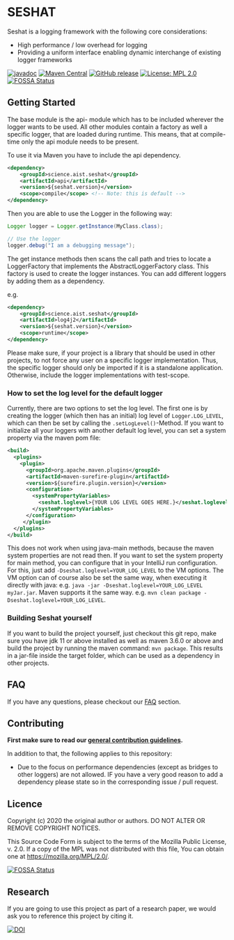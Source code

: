 # SESHAT

Seshat is a logging framework with the following core considerations:

- High performance / low overhead for logging
- Providing a uniform interface enabling dynamic interchange of existing logger frameworks

[![javadoc](https://javadoc.io/badge2/science.aist.seshat/seshat/javadoc.svg)](https://javadoc.io/doc/science.aist.seshat/seshat) [![Maven Central](https://img.shields.io/maven-central/v/science.aist.seshat/seshat.svg?label=Maven%20Central)](https://search.maven.org/search?q=g:%22science.aist.seshat%22%20AND%20a:%22seshat%22) [![GitHub release](https://img.shields.io/github/v/release/fhooeaist/seshat.svg)](https://github.com/fhooeaist/seshat/releases) [![License: MPL 2.0](https://img.shields.io/badge/License-MPL%202.0-brightgreen.svg)](https://opensource.org/licenses/MPL-2.0) [![FOSSA Status](https://app.fossa.com/api/projects/git%2Bgithub.com%2FFHOOEAIST%2Fseshat.svg?type=shield)](https://app.fossa.com/projects/git%2Bgithub.com%2FFHOOEAIST%2Fseshat?ref=badge_shield)

## Getting Started

The base module is the api- module which has to be included wherever the logger wants to be used. All other modules 
contain a factory as well a specific logger, that are loaded during runtime. This means, that at compile-time only the 
api module needs to be present.

To use it via Maven you have to include the api dependency.

```xml
<dependency>
    <groupId>science.aist.seshat</groupId>
    <artifactId>api</artifactId>
    <version>${seshat.version}</version>
    <scope>compile</scope> <!-- Note: this is default -->
</dependency>
```

Then you are able to use the Logger in the following way:

```java
Logger logger = Logger.getInstance(MyClass.class);

// Use the logger
logger.debug("I am a debugging message");
```

The get instance methods then scans the call path and tries to locate a LoggerFactory that implements the AbstractLoggerFactory
class. This factory is used to create the logger instances. You can add different loggers by adding them as a 
dependency.

e.g.
```xml
<dependency>
    <groupId>science.aist.seshat</groupId>
    <artifactId>log4j2</artifactId>
    <version>${seshat.version}</version>
    <scope>runtime</scope>
</dependency>
``` 

Please make sure, if your project is a library that should be used in other projects, to not force any user on a specific
logger implementation. Thus, the specific logger should only be imported if it is a standalone application. Otherwise,
include the logger implementations with test-scope. 

### How to set the log level for the default logger
Currently, there are two options to set the log level. The first one is by creating the logger (which then has an initial)
log level of `Logger.LOG_LEVEL`, which can then be set by calling the `.setLogLevel()`-Method.
If you want to initialize all your loggers with another default log level, you can set a system property via the maven pom file:
```xml
<build>
  <plugins>
    <plugin>
      <groupId>org.apache.maven.plugins</groupId>
      <artifactId>maven-surefire-plugin</artifactId>
      <version>${surefire.plugin.version}</version>
      <configuration>
        <systemPropertyVariables>
          <seshat.loglevel>{YOUR LOG LEVEL GOES HERE.}</seshat.loglevel>
        </systemPropertyVariables>
      </configuration>
     </plugin>
  </plugins>
</build>
```

This does not work when using java-main methods, because the maven system properties are not read then. If you want to set 
the system property for main method, you can configure that in your IntelliJ run configuration. For this, just 
add `-Dseshat.loglevel=YOUR_LOG_LEVEL` to the VM options. The VM option can of course also be set the same way, when 
executing it directly with java: e.g. `java -jar -Dseshat.loglevel=YOUR_LOG_LEVEL myJar.jar`. Maven supports it the same
way. e.g. `mvn clean package -Dseshat.loglevel=YOUR_LOG_LEVEL`.

### Building Seshat yourself

If you want to build the project yourself, just checkout this git repo, make sure you have jdk 11 or above installed as
well as maven 3.6.0 or above and build the project by running the maven command: `mvn package`. This results in a 
jar-file inside the target folder, which can be used as a dependency in other projects.

## FAQ

If you have any questions, please checkout our [FAQ](https://fhooeaist.github.io/seshat/faq.html) section.

## Contributing

**First make sure to read our [general contribution guidelines](https://fhooeaist.github.io/CONTRIBUTING.html).**

In addition to that, the following applies to this repository:

- Due to the focus on performance dependencies (except as bridges to other loggers) are not allowed. IF you have a very 
  good reason to add a dependency please state so in the corresponding issue / pull request.
   
## Licence

Copyright (c) 2020 the original author or authors.
DO NOT ALTER OR REMOVE COPYRIGHT NOTICES.

This Source Code Form is subject to the terms of the Mozilla Public
License, v. 2.0. If a copy of the MPL was not distributed with this
file, You can obtain one at https://mozilla.org/MPL/2.0/.


[![FOSSA Status](https://app.fossa.com/api/projects/git%2Bgithub.com%2FFHOOEAIST%2Fseshat.svg?type=large)](https://app.fossa.com/projects/git%2Bgithub.com%2FFHOOEAIST%2Fseshat?ref=badge_large)

## Research

If you are going to use this project as part of a research paper, we would ask you to reference this project by citing it. 

[![DOI](https://zenodo.org/badge/296271907.svg)](https://zenodo.org/badge/latestdoi/296271907)
